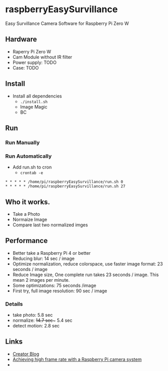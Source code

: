 # raspberryEasySurvillance
Easy Survillance Camera Software for Raspberry Pi Zero W

## Hardware
* Raperry Pi Zero W
* Cam Module without IR filter
* Power supply: TODO
* Case: TODO

## Install
* Install all dependencies
  * `./install.sh`
  * Image Magic
  * BC

## Run 
### Run Manually
### Run Automatically
* Add run.sh to cron
  * `crontab -e`
```
* * * * * /home/pi/raspberryEasySurvillance/run.sh 0
* * * * * /home/pi/raspberryEasySurvillance/run.sh 27 
```

## Who it works.
* Take a Photo
* Normaize Image
* Compare last two normalized imges

## Performance
* Better take a Raspberry Pi 4 or better
* Reducing blur: 14 sec / image
* Optimize normalization, reduce colorspace, use faster image format: 23 seconds / image
* Reduce Image size, One complete run takes 23 seconds / image. This mean 2 images per minute.
* Some optimizations: 75 seconds /image
* First try, full image resolution: 90 sec / image

### Details
* take photo: 5.8 sec
* normalize: ~~14.7 sec~~~ 5.4 sec
* detect motion: 2.8 sec 

## Links
* [Creator Blog](https://programming-2.blogspot.com/2019/12/einfache-bewegungserkennung-auf-dem.html)
* [Achieving high frame rate with a Raspberry Pi camera system](https://chriscarey.com/blog/2017/04/30/achieving-high-frame-rate-with-a-raspberry-pi-camera-system/comment-page-1/)
*


